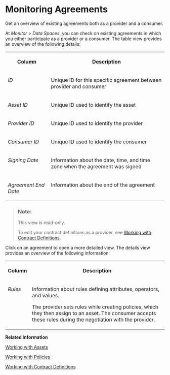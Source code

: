 <!-- loioa247cc4a34f145b786aeb9bf88cd6caa -->

# Monitoring Agreements

Get an overview of existing agreements both as a provider and a consumer.

At *Monitor* \> *Data Spaces*, you can check on existing agreements in which you either participate as a provider or a consumer. The table view provides an overview of the following details:


<table>
<tr>
<th valign="top">

Column

</th>
<th valign="top">

Description

</th>
</tr>
<tr>
<td valign="top">

*ID*

</td>
<td valign="top">

Unique ID for this specific agreement between provider and consumer

</td>
</tr>
<tr>
<td valign="top">

*Asset ID*

</td>
<td valign="top">

Unique ID used to identify the asset

</td>
</tr>
<tr>
<td valign="top">

*Provider ID*

</td>
<td valign="top">

Unique ID used to identify the provider

</td>
</tr>
<tr>
<td valign="top">

*Consumer ID*

</td>
<td valign="top">

Unique ID used to identify the consumer

</td>
</tr>
<tr>
<td valign="top">

*Signing Date*

</td>
<td valign="top">

Information about the date, time, and time zone when the agreement was signed

</td>
</tr>
<tr>
<td valign="top">

*Agreement End Date*

</td>
<td valign="top">

Information about the end of the agreement

</td>
</tr>
</table>

> ### Note:  
> This view is read-only.
> 
> To edit your contract definitions as a provider, see [Working with Contract Definitions](working-with-contract-definitions-f136d72.md).

Click on an agreement to open a more detailed view. The details view provides an overview of the following information:


<table>
<tr>
<th valign="top">

Column

</th>
<th valign="top">

Description

</th>
</tr>
<tr>
<td valign="top">

*Rules*

</td>
<td valign="top">

Information about rules defining attributes, operators, and values.

The provider sets rules while creating policies, which they then assign to an asset. The consumer accepts these rules during the negotiation with the provider.

</td>
</tr>
</table>

**Related Information**  


[Working with Assets](working-with-assets-fa84319.md "Learn about assets and how you can use them in a data space.")

[Working with Policies](working-with-policies-c930aed.md "Learn about policies and how you can use with them in a data space.")

[Working with Contract Definitions](working-with-contract-definitions-f136d72.md "Learn about contract definitions and how you can interact with them in a data space.")

